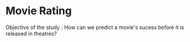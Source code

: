 # Movie Rating
 Objective of the study : How can we predict a movie's sucess before it is released in theatres?
